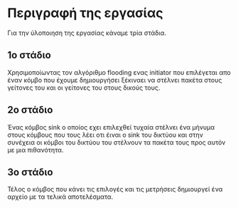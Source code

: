 # Περιγραφή της εργασίας
Για την ύλοποιηση της εργασίας κάναμε τρία στάδια.

## 1ο στάδιο
Χρησιμοποίωντας τον αλγόριθμο flooding ενας initiator που επιλέγεται απο έναν κόμβο που έχουμε δημιουργήσει ξέκιναει να στέλνει πακέτα στους γείτονες του και οι γείτονες του στους δικούς τους.

## 2ο στάδιο 
Ένας κόμβος sink ο οποίος εχει επιλεχθεί τυχαία στέλνει ένα μήνυμα στους κόμβους που τους λέει οτι έιναι ο sink του δικτύου και στην συνέχεια οι κόμβοι του δικτύου του στέλνουν τα πακέτα τους προς αυτόν με μια πιθανότητα.

## 3ο στάδιο
Τέλος ο κόμβος που κάνει τις επιλογές και τις μετρήσεις δημιουργεί ένα αρχείο με τα τελικά αποτελέσματα.
